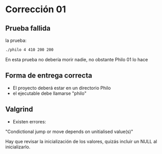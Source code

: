 # Corrección 01

## Prueba fallida

la prueba:

```bash
./philo 4 410 200 200
```

En esta prueba no debería morir nadie, no obstante Philo 01 lo hace

## Forma de entrega correcta

- El proyecto deberá estar en un directorio Philo
- el ejecutable debe llamarse "philo"

## Valgrind

- Existen errores:

"Condictional jump or move depends on unitialised value(s)"

Hay que revisar la inicialización de los valores, quizás incluir un NULL al inicializarlo.
